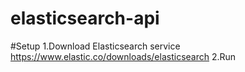 # elasticsearch-api

#Setup
1.Download Elasticsearch service https://www.elastic.co/downloads/elasticsearch
2.Run 
